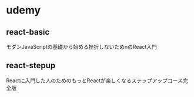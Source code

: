 # udemy

## react-basic
モダンJavaScriptの基礎から始める挫折しないためnのReact入門

## react-stepup
Reactに入門した人のためのもっとReactが楽しくなるステップアップコース完全版